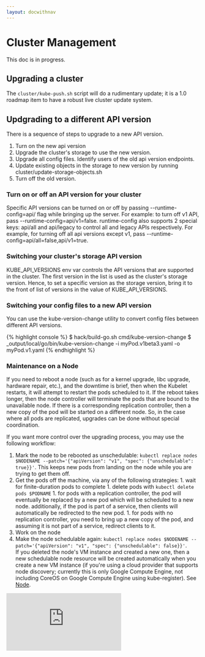 ```yaml
---
layout: docwithnav
---
```

<!-- BEGIN MUNGE: UNVERSIONED_WARNING -->


<!-- END MUNGE: UNVERSIONED_WARNING -->

# Cluster Management

This doc is in progress.

## Upgrading a cluster

The `cluster/kube-push.sh` script will do a rudimentary update; it is a 1.0 roadmap item to have a robust live cluster update system.

## Updgrading to a different API version

There is a sequence of steps to upgrade to a new API version.

1. Turn on the new api version
2. Upgrade the cluster's storage to use the new version.
3. Upgrade all config files. Identify users of the old api version endpoints.
4. Update existing objects in the storage to new version by running cluster/update-storage-objects.sh
3. Turn off the old version.

### Turn on or off an API version for your cluster

Specific API versions can be turned on or off by passing --runtime-config=api/<version> flag while bringing up the server. For example: to turn off v1 API, pass --runtime-config=api/v1=false.
runtime-config also supports 2 special keys: api/all and api/legacy to control all and legacy APIs respectively. For example, for turning off all api versions except v1, pass --runtime-config=api/all=false,api/v1=true.

### Switching your cluster's storage API version

KUBE_API_VERSIONS env var controls the API versions that are supported in the cluster. The first version in the list is used as the cluster's storage version. Hence, to set a specific version as the storage version, bring it to the front of list of versions in the value of KUBE_API_VERSIONS.

### Switching your config files to a new API version

You can use the kube-version-change utility to convert config files between different API versions.

{% highlight console %}
$ hack/build-go.sh cmd/kube-version-change
$ _output/local/go/bin/kube-version-change -i myPod.v1beta3.yaml -o myPod.v1.yaml
{% endhighlight %}

### Maintenance on a Node

If you need to reboot a node (such as for a kernel upgrade, libc upgrade, hardware repair, etc.), and the downtime is
brief, then when the Kubelet restarts, it will attempt to restart the pods scheduled to it.  If the reboot takes longer,
then the node controller will terminate the pods that are bound to the unavailable node.  If there is a corresponding
replication controller, then a new copy of the pod will be started on a different node.  So, in the case where all
pods are replicated, upgrades can be done without special coordination.

If you want more control over the upgrading process, you may use the following workflow:
  1. Mark the node to be rebooted as unschedulable:
    `kubectl replace nodes $NODENAME --patch='{"apiVersion": "v1", "spec": {"unschedulable": true}}'`. 
    This keeps new pods from landing on the node while you are trying to get them off.
  1. Get the pods off the machine, via any of the following strategies:
    1. wait for finite-duration pods to complete
    1. delete pods with `kubectl delete pods $PODNAME`
    1. for pods with a replication controller, the pod will eventually be replaced by a new pod which will be scheduled to a new node. additionally, if the pod is part of a service, then clients will automatically be redirected to the new pod.
    1. for pods with no replication controller, you need to bring up a new copy of the pod, and assuming it is not part of a service, redirect clients to it.
  1. Work on the node
  1. Make the node schedulable again:
    `kubectl replace nodes $NODENAME --patch='{"apiVersion": "v1", "spec": {"unschedulable": false}}'`.  
    If you deleted the node's VM instance and created a new one, then a new schedulable node resource will
    be created automatically when you create a new VM instance (if you're using a cloud provider that supports
    node discovery; currently this is only Google Compute Engine, not including CoreOS on Google Compute Engine using kube-register). See [Node](node.md).


<!-- BEGIN MUNGE: GENERATED_ANALYTICS -->
[![Analytics](https://kubernetes-site.appspot.com/UA-36037335-10/GitHub/docs/admin/cluster-management.html?pixel)]()
<!-- END MUNGE: GENERATED_ANALYTICS -->

